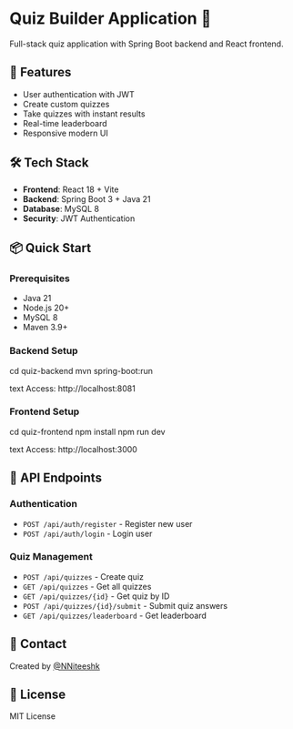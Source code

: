 # Quiz Builder Application 🎯

Full-stack quiz application with Spring Boot backend and React frontend.

## 🚀 Features
- User authentication with JWT
- Create custom quizzes
- Take quizzes with instant results
- Real-time leaderboard
- Responsive modern UI

## 🛠️ Tech Stack
- **Frontend**: React 18 + Vite
- **Backend**: Spring Boot 3 + Java 21
- **Database**: MySQL 8
- **Security**: JWT Authentication

## 📦 Quick Start

### Prerequisites
- Java 21
- Node.js 20+
- MySQL 8
- Maven 3.9+

### Backend Setup
cd quiz-backend
mvn spring-boot:run

text
Access: http://localhost:8081

### Frontend Setup
cd quiz-frontend
npm install
npm run dev

text
Access: http://localhost:3000

## 📝 API Endpoints

### Authentication
- `POST /api/auth/register` - Register new user
- `POST /api/auth/login` - Login user

### Quiz Management
- `POST /api/quizzes` - Create quiz
- `GET /api/quizzes` - Get all quizzes
- `GET /api/quizzes/{id}` - Get quiz by ID
- `POST /api/quizzes/{id}/submit` - Submit quiz answers
- `GET /api/quizzes/leaderboard` - Get leaderboard

## 📧 Contact
Created by [@NNiteeshk](https://github.com/NNiteeshk)

## 📄 License
MIT License